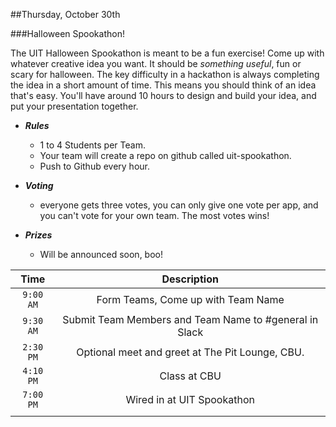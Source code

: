 ##Thursday, October 30th

###Halloween Spookathon!

The UIT Halloween Spookathon is meant to be a fun exercise! Come up with whatever creative idea you want. It should be _something useful_, fun or scary for halloween. The key difficulty in a hackathon is always completing the idea in a short amount of time. This means you should think of an idea that's easy. You'll have around 10 hours to design and build your idea, and put your presentation together.



- ***Rules***
  - 1 to 4 Students per Team.
  - Your team will create a repo on github called uit-spookathon.
  - Push to Github every hour.


- ***Voting***
  - everyone gets three votes, you can only give one vote per app, and you can't vote for your own team. The most votes wins!

- ***Prizes***
  - Will be announced soon, boo!

| Time          | Description                  |
|:-------------:|:----------------------------:|
| `9:00 AM`     | Form Teams, Come up with Team Name|
| `9:30 AM`     | Submit Team Members and Team Name to #general in Slack
| `2:30 PM`     | Optional meet and greet at The Pit Lounge, CBU.|
| `4:10 PM`     | Class at CBU                 |
| `7:00 PM`     | Wired in at UIT Spookathon |
|||
